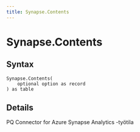 ```yaml
---
title: Synapse.Contents
---
```


# Synapse.Contents



## Syntax

```powerquery
Synapse.Contents(
    optional option as record
) as table
```


## Details

PQ Connector for Azure Synapse Analytics -työtila


